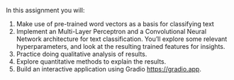 In this assignment you will:
1. Make use of pre-trained word vectors as a basis for classifying text
2. Implement an Multi-Layer Perceptron and a Convolutional Neural Network architecture for text classification. You’ll explore some relevant hyperparameters, and look at the resulting trained features for insights.
3. Practice doing qualitative analysis of results.
4. Explore quantitative methods to explain the results.
5. Build an interactive application using Gradio https://gradio.app.
